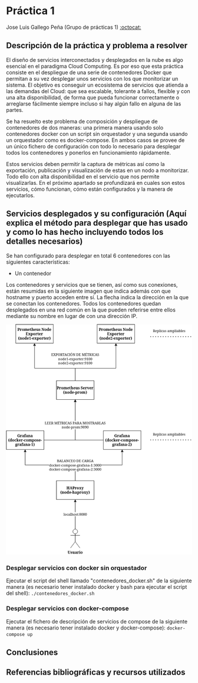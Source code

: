 # Práctica 1

Jose Luis Gallego Peña (Grupo de prácticas 1) [:octocat:](https://github.com/jlgallego99)

## Descripción de la práctica y problema a resolver
El diseño de servicios interconectados y desplegados en la nube es algo esencial en el paradigma Cloud Computing. Es por eso que esta práctica consiste en el despliegue de una serie de contenedores Docker que permitan a su vez desplegar unos servicios con los que monitorizar un sistema. El objetivo es conseguir un ecosistema de servicios que atienda a las demandas del Cloud: que sea escalable, tolerante a fallos, flexible y con una alta disponibilidad, de forma que pueda funcionar correctamente o arreglarse fácilmente siempre incluso si hay algún fallo en alguna de las partes.

Se ha resuelto este problema de composición y despliegue de contenedores de dos maneras: una primera manera usando solo contenedores docker con un script sin orquestador y una segunda usando un orquestador como es docker-compose. En ambos casos se provee de un único fichero de configuración con todo lo necesario para desplegar todos los contenedores y ponerlos en funcionamiento rápidamente.

Estos servicios deben permitir la captura de métricas así como la exportación, publicación y visualización de estas en un nodo a monitorizar. Todo ello con alta disponibilidad en el servicio que nos permite visualizarlas. En el próximo apartado se profundizará en cuales son estos servicios, cómo funcionan, cómo están configurados y la manera de ejecutarlos.

## Servicios desplegados y su configuración (Aquí explica el método para desplegar que has usado y como lo has hecho incluyendo todos los detalles necesarios)
Se han configurado para desplegar en total 6 contenedores con las siguientes características:
- Un contenedor

Los contenedores y servicios que se tienen, así como sus conexiones, están resumidas en la siguiente imagen que indica además con que hostname y puerto acceden entre sí. La flecha indica la dirección en la que se conectan los contenedores. Todos los contenedores quedan desplegados en una red común en la que pueden referirse entre ellos mediante su nombre en lugar de con una dirección IP.

![](./img/contenedores.png)

### Desplegar servicios con docker sin orquestador
Ejecutar el script del shell llamado "contenedores_docker.sh" de la siguiente manera (es necesario tener instalado docker y bash para ejecutar el script del shell): ```./contenedores_docker.sh```
### Desplegar servicios con docker-compose
Ejecutar el fichero de descripción de servicios de compose de la siguiente manera (es necesario tener instalado docker y docker-compose): ```docker-compose up```

## Conclusiones

## Referencias bibliográficas y recursos utilizados